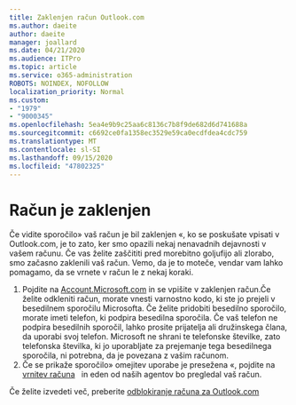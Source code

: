 ```yaml
---
title: Zaklenjen račun Outlook.com
ms.author: daeite
author: daeite
manager: joallard
ms.date: 04/21/2020
ms.audience: ITPro
ms.topic: article
ms.service: o365-administration
ROBOTS: NOINDEX, NOFOLLOW
localization_priority: Normal
ms.custom:
- "1979"
- "9000345"
ms.openlocfilehash: 5ea4e9b9c25aa6c8136c7b8f9de682d6d741688a
ms.sourcegitcommit: c6692ce0fa1358ec3529e59ca0ecdfdea4cdc759
ms.translationtype: MT
ms.contentlocale: sl-SI
ms.lasthandoff: 09/15/2020
ms.locfileid: "47802325"
---
```

# <a name="account-locked"></a>Račun je zaklenjen

Če vidite sporočilo» vaš račun je bil zaklenjen «, ko se poskušate vpisati v Outlook.com, je to zato, ker smo opazili nekaj nenavadnih dejavnosti v vašem računu. Če vas želite zaščititi pred morebitno goljufijo ali zlorabo, smo začasno zaklenili vaš račun. Vemo, da je to moteče, vendar vam lahko pomagamo, da se vrnete v račun le z nekaj koraki.

1. Pojdite na [Account.Microsoft.com](https://go.microsoft.com/fwlink/?linkid=2090484) in se vpišite v zaklenjen račun.Če želite odkleniti račun, morate vnesti varnostno kodo, ki ste jo prejeli v besedilnem sporočilu Microsofta. Če želite pridobiti besedilno sporočilo, morate imeti telefon, ki podpira besedilna sporočila. Če vaš telefon ne podpira besedilnih sporočil, lahko prosite prijatelja ali družinskega člana, da uporabi svoj telefon. Microsoft ne shrani te telefonske številke, zato telefonska številka, ki jo uporabljate za prejemanje tega besedilnega sporočila, ni potrebna, da je povezana z vašim računom.
2. Če se prikaže sporočilo» omejitev uporabe je presežena «, pojdite na [vrnitev računa](https://go.microsoft.com/fwlink/?linkid=2090483)   in eden od naših agentov bo pregledal vaš račun.

Če želite izvedeti več, preberite [odblokiranje računa za Outlook.com](https://support.office.com/article/f4ad2701-d166-4d8b-8a6a-9af2a1f8a4c4?wt.mc_id=Office_Outlook_com_Alchemy) 